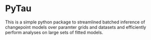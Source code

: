 # PyTau

This is a simple python package to streamlined batched inference of changepoint models over paramter grids and datasets and efficiently perform analyses on large sets of fitted models.
